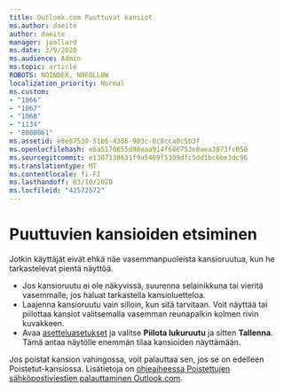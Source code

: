 ```yaml
---
title: Outlook.com Puuttuvat kansiot
ms.author: daeite
author: daeite
manager: joallard
ms.date: 3/9/2020
ms.audience: Admin
ms.topic: article
ROBOTS: NOINDEX, NOFOLLOW
localization_priority: Normal
ms.custom:
- "1066"
- "1067"
- "1068"
- "1134"
- "8000061"
ms.assetid: e8e87530-51b6-4386-983c-8c8cca0c5b3f
ms.openlocfilehash: e6a5170655d98eaa914f686753e0aea3873fc058
ms.sourcegitcommit: e1307138631f9a5489f5309dfc5dd1bc6be3dc96
ms.translationtype: MT
ms.contentlocale: fi-FI
ms.lasthandoff: 03/10/2020
ms.locfileid: "42572572"
---
```

# <a name="find-missing-folders"></a>Puuttuvien kansioiden etsiminen

Jotkin käyttäjät eivät ehkä näe vasemmanpuoleista kansioruutua, kun he tarkastelevat pientä näyttöä.

- Jos kansioruutu ei ole näkyvissä, suurenna selainikkuna tai vieritä vasemmalle, jos haluat tarkastella kansioluetteloa.
- Laajenna kansioruutu vain silloin, kun sitä tarvitaan. Voit näyttää tai piilottaa kansiot valitsemalla vasemman reunapalkin kolmen rivin kuvakkeen.
- Avaa [asetteluasetukset](https://outlook.live.com/mail/options/mail/layout) ja valitse **Piilota lukuruutu** ja sitten **Tallenna**. Tämä antaa näytölle enemmän tilaa kansioiden näyttämään.

Jos poistat kansion vahingossa, voit palauttaa sen, jos se on edelleen Poistetut-kansiossa. Lisätietoja on [ohjeaiheessa Poistettujen sähköpostiviestien palauttaminen Outlook.com](https://support.office.com/article/cf06ab1b-ae0b-418c-a4d9-4e895f83ed50).
